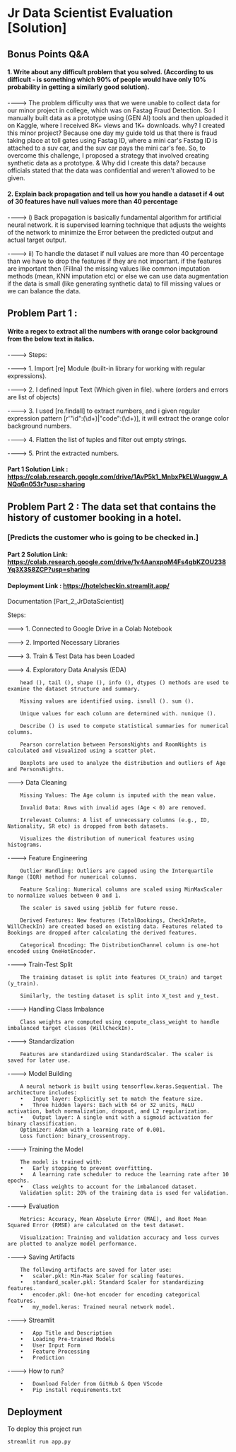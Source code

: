 # Jr Data Scientist Evaluation [Solution]

## Bonus Points Q&A
#### 1. Write about any difficult problem that you solved. (According to us difficult - is something which 90% of people would have only 10% probability in getting a similarly good solution). 
----> The problem difficulty was that we were unable to collect data for our minor project in college, which was on Fastag Fraud Detection. So I manually built data as a prototype using (GEN AI) tools and then uploaded it on Kaggle, where I received 8K+ views and 1K+ downloads. why? I created this minor project? Because one day my guide told us that there is fraud taking place at toll gates using Fastag ID, where a mini car's Fastag ID is attached to a suv car, and the suv car pays the mini car's fee. So, to overcome this challenge, I proposed a strategy that involved creating synthetic data as a prototype. & Why did I create this data? because officials stated that the data was confidential and weren't allowed to be given.

#### 2. Explain back propagation and tell us how you handle a dataset if 4 out of 30 features have null values more than 40 percentage
----> i) Back propagation is basically fundamental algorithm for artificial neural network. it is supervised learning technique that adjusts the weights of the network to minimize the Error between the predicted output and actual target output.

----> ii) To handle the dataset if null values are more than 40 percentage than we have to drop the features if they are not important. if the features are important then (Fillna) the missing values like common imputation methods (mean, KNN imputation etc) or else we can use data augmentation if the data is small (like generating synthetic data) to fill missing values or we can balance the data.

## Problem Part 1 : 
#### Write a regex to extract all the numbers with orange color background from the below text in italics.

----> Steps:

----> 1. Import [re] Module (built-in library for working with regular expressions).

----> 2. I defined Input Text (Which given in file). where (orders and errors are list of objects)

----> 3. I used [re.findall] to extract numbers, and i given regular expression pattern [r'"id":(\d+)|"code":(\d+)], it will extract the orange color background numbers.

----> 4. Flatten the list of tuples and filter out empty strings.

----> 5. Print the extracted numbers.

#### Part 1 Solution Link : https://colab.research.google.com/drive/1AvP5k1_MnbxPkELWuaggw_ANQq6n053r?usp=sharing

## Problem Part 2 : The data set that contains the history of customer booking in a hotel.
### [Predicts the customer who is going to be checked in.] 

#### Part 2 Solution Link: https://colab.research.google.com/drive/1v4AanxpoM4Fs4gbKZOU238Yq3X3S8ZCP?usp=sharing

#### Deployment Link : https://hotelcheckin.streamlit.app/

Documentation [Part_2_JrDataScientist] 

Steps:

---> 1. Connected to Google Drive in a Colab Notebook

---> 2. Imported Necessary Libraries

---> 3. Train & Test Data has been Loaded

---> 4. Exploratory Data Analysis (EDA)

        head (), tail (), shape (), info (), dtypes () methods are used to examine the dataset structure and summary.

        Missing values are identified using. isnull (). sum ().

        Unique values for each column are determined with. nunique ().

        Describe () is used to compute statistical summaries for numerical columns.

        Pearson correlation between PersonsNights and RoomNights is calculated and visualized using a scatter plot.

        Boxplots are used to analyze the distribution and outliers of Age and PersonsNights.

---> Data Cleaning 

        Missing Values: The Age column is imputed with the mean value.

        Invalid Data: Rows with invalid ages (Age < 0) are removed.

        Irrelevant Columns: A list of unnecessary columns (e.g., ID, Nationality, SR etc) is dropped from both datasets.

        Visualizes the distribution of numerical features using histograms.

----> Feature Engineering 

        Outlier Handling: Outliers are capped using the Interquartile Range (IQR) method for numerical columns.

        Feature Scaling: Numerical columns are scaled using MinMaxScaler to normalize values between 0 and 1.

        The scaler is saved using joblib for future reuse.

        Derived Features: New features (TotalBookings, CheckInRate, WillCheckIn) are created based on existing data. Features related to Bookings are dropped after calculating the derived features.

        Categorical Encoding: The DistributionChannel column is one-hot encoded using OneHotEncoder.

----> Train-Test Split

        The training dataset is split into features (X_train) and target (y_train).

        Similarly, the testing dataset is split into X_test and y_test.

----> Handling Class Imbalance

        Class weights are computed using compute_class_weight to handle imbalanced target classes (WillCheckIn).

----> Standardization

        Features are standardized using StandardScaler. The scaler is saved for later use.

----> Model Building
 
        A neural network is built using tensorflow.keras.Sequential. The architecture includes:
        •	Input layer: Explicitly set to match the feature size.
        •	Three hidden layers: Each with 64 or 32 units, ReLU activation, batch normalization, dropout, and L2 regularization.
        •	Output layer: A single unit with a sigmoid activation for binary classification.
        Optimizer: Adam with a learning rate of 0.001.
        Loss function: binary_crossentropy.

----> Training the Model

        The model is trained with:
        •	Early stopping to prevent overfitting.
        •	A learning rate scheduler to reduce the learning rate after 10 epochs.
        •	Class weights to account for the imbalanced dataset.
        Validation split: 20% of the training data is used for validation.

----> Evaluation

        Metrics: Accuracy, Mean Absolute Error (MAE), and Root Mean Squared Error (RMSE) are calculated on the test dataset.
        
        Visualization: Training and validation accuracy and loss curves are plotted to analyze model performance.

----> Saving Artifacts

        The following artifacts are saved for later use:
        •	scaler.pkl: Min-Max Scaler for scaling features.
        •	standard_scaler.pkl: Standard Scaler for standardizing features.
        •	encoder.pkl: One-hot encoder for encoding categorical features.
        •	my_model.keras: Trained neural network model.

----> Streamlit

        •	App Title and Description
        •	Loading Pre-trained Models
        •	User Input Form
        •	Feature Processing
        •	Prediction

----> How to run? 

        •	Download Folder from GitHub & Open VScode
        •	Pip install requirements.txt



## Deployment

To deploy this project run

```bash
streamlit run app.py
```

